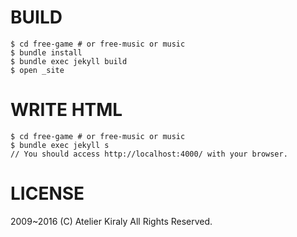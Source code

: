 # BUILD

```
$ cd free-game # or free-music or music
$ bundle install
$ bundle exec jekyll build
$ open _site
```

# WRITE HTML

```
$ cd free-game # or free-music or music
$ bundle exec jekyll s
// You should access http://localhost:4000/ with your browser.
```

# LICENSE

2009~2016 (C) Atelier Kiraly All Rights Reserved.

